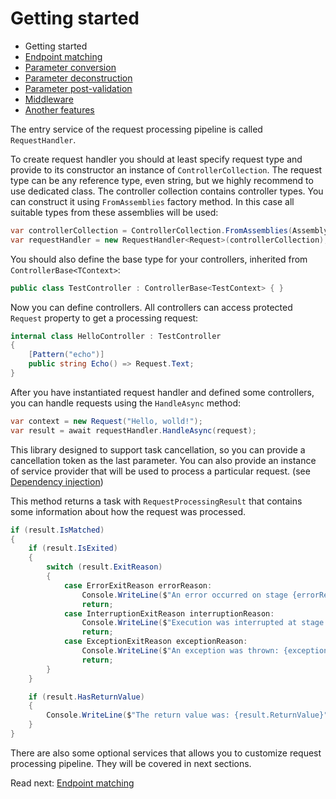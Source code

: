 # Getting started

- Getting started
- [Endpoint matching](endpoint-matching.md)
- [Parameter conversion](parameter-conversion.md)
- [Parameter deconstruction](parameter-deconstruction.md)
- [Parameter post-validation](parameter-post-validation.md)
- [Middleware](middleware.md)
- [Another features](another-features.md)

The entry service of the request processing pipeline is called `RequestHandler`.

To create request handler you should at least specify request type and provide to its constructor an instance
of `ControllerCollection`. The request type can be any reference type, even string, but we highly recommend to use
dedicated class. The controller collection contains controller types. You can construct it using `FromAssemblies`
factory method. In this case all suitable types from these assemblies will be used:

```c#
var controllerCollection = ControllerCollection.FromAssemblies(Assembly.GetExecutingAssembly());
var requestHandler = new RequestHandler<Request>(controllerCollection);
```

You should also define the base type for your controllers, inherited from `ControllerBase<TContext>`:

```c#
public class TestController : ControllerBase<TestContext> { }
```

Now you can define controllers. All controllers can access protected `Request` property to get a processing request:

```c#
internal class HelloController : TestController
{
    [Pattern("echo")]
    public string Echo() => Request.Text;
}
```

After you have instantiated request handler and defined some controllers, you can handle requests using
the `HandleAsync`
method:

```c#
var context = new Request("Hello, wolld!");
var result = await requestHandler.HandleAsync(request);
```

This library designed to support task cancellation, so you can provide a cancellation token as the last parameter. You
can also provide an instance of service provider that will be used to process a particular request.
(see [Dependency injection](another-features.md#dependency-injection))

This method returns a task with `RequestProcessingResult` that contains some information about how the request was
processed.

```c#
if (result.IsMatched)
{
    if (result.IsExited)
    {
        switch (result.ExitReason)
        {
            case ErrorExitReason errorReason:
                Console.WriteLine($"An error occurred on stage {errorReason.Stage}: {errorReason.ErrorMessage}");
                return;
            case InterruptionExitReason interruptionReason:
                Console.WriteLine($"Execution was interrupted at stage {interruptionReason.MiddlewareStage}");
                return;
            case ExceptionExitReason exceptionReason:
                Console.WriteLine($"An exception was thrown: {exceptionReason.Exception}");
                return;
        }
    }

    if (result.HasReturnValue)
    {
        Console.WriteLine($"The return value was: {result.ReturnValue}");
    }
}
```

There are also some optional services that allows you to customize request processing pipeline. They will be covered in
next sections.

Read next: [Endpoint matching](endpoint-matching.md)
